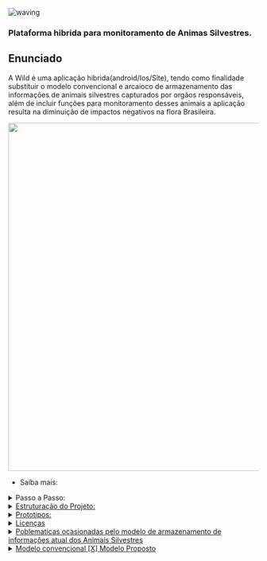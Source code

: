 ![waving](https://capsule-render.vercel.app/api?type=waving&height=200&text=WildLife&fontAlign=80&fontAlignY=40&color=0:EEFF00,100:32F151)
<h3>Plataforma hibrida para monitoramento de Animas Silvestres.</h3>
<body>
<h2>Enunciado</h2>
<p>A Wild é uma aplicação hibrida(android/Ios/Site), tendo como finalidade substituir o modelo convencional e arcaioco de armazenamento das informações de animais silvestres capturados por orgãos responsáveis, além de incluir funções para monitoramento desses animais a aplicação resulta na diminuição de impactos negativos na flora Brasileira.</p>

<div align="center">
<img src= "https://github.com/rafaballerini/rafaballerini/assets/149621968/525194de-a4d3-4c7d-8009-edc44db7ba43" width="700px"/>
</div>
</body>

- Saíba mais:
<details>
	<summary>Passo a Passo:</summary>
	<ul>
        <li>Acesse o link:<a href= <https://youtu.be/ulnH8bj0_Ng?si=RrUkmLQp6AniPXuq><button> Clique aqui </button> </li>
        <li>Cadastre-se na plataforma</li>
        <li>Adicione todas as informações do animal capturado</li>
        <Li>Confira as informações.</Li>
	<li>Baixe o Pdf de arquivo do animal para casos de encaminhamento</li>
	<li>Aproveite as demais funcionalidades da aplicação</li>
	</ul>
 </details>
		
<details> 
  <summary>Estruturação do Projeto:</summary>
  
<div align="center">
<img src= "https://github.com/rafaballerini/rafaballerini/assets/149621968/3deb4cb8-44dd-4d30-9981-5808551092b9" width="700px"/>
</div>
</details>

<details>
<summary>Prototipos:</summary>

<div align="center">
<img src= "https://github.com/rafaballerini/rafaballerini/assets/149621968/e2c2a27c-52cb-493e-b43d-ac971b1db083" width="700px"/>
</div>
</details>  

<details> 
 <summary>Licenças</summary>
Template Name: Mentor
Template URL: https://bootstrapmade.com/mentor-free-education-bootstrap-theme/
Author: BootstrapMade.com
License: https://bootstrapmade.com/license/
</details>
<details> 
<summary>Poblematicas ocasionadas pelo modelo de armazenamento de informações atual dos Animais Silvestres </summary>
<div align="center">
<img src= "https://github.com/leopxz/WildLife/assets/149621968/10dbfd4c-fc21-421b-9cd6-97f83a4d1cf0" width="700px"/>
</div>	

</details>
<details> 
<summary>Modelo convencional [X] Modelo Proposto</summary>
<div align="center">
<img src= "https://github.com/leopxz/WildLife/assets/149621968/3f425749-4e13-44b9-b540-17bd2ded1688" width="700px"/>
</div>	
</details>
